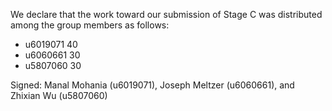We declare that the work toward our submission of Stage C was distributed among the group members as follows:

* u6019071 40
* u6060661 30
* u5807060 30

Signed: Manal Mohania (u6019071), Joseph Meltzer (u6060661), and Zhixian Wu (u5807060)
